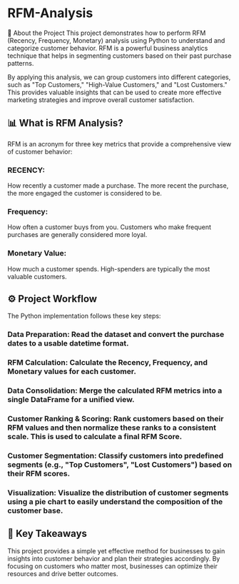 # RFM-Analysis
📝 About the Project
This project demonstrates how to perform RFM (Recency, Frequency, Monetary) analysis using Python to understand and categorize customer behavior. RFM is a powerful business analytics technique that helps in segmenting customers based on their past purchase patterns.

By applying this analysis, we can group customers into different categories, such as "Top Customers," "High-Value Customers," and "Lost Customers." This provides valuable insights that can be used to create more effective marketing strategies and improve overall customer satisfaction.

## 📊 What is RFM Analysis?
RFM is an acronym for three key metrics that provide a comprehensive view of customer behavior:

### RECENCY: 
How recently a customer made a purchase. The more recent the purchase, the more engaged the customer is considered to be.

### Frequency: 
How often a customer buys from you. Customers who make frequent purchases are generally considered more loyal.

### Monetary Value: 
How much a customer spends. High-spenders are typically the most valuable customers.

## ⚙️ Project Workflow
The Python implementation follows these key steps:

### Data Preparation: Read the dataset and convert the purchase dates to a usable datetime format.

### RFM Calculation: Calculate the Recency, Frequency, and Monetary values for each customer.

### Data Consolidation: Merge the calculated RFM metrics into a single DataFrame for a unified view.

### Customer Ranking & Scoring: Rank customers based on their RFM values and then normalize these ranks to a consistent scale. This is used to calculate a final RFM Score.

### Customer Segmentation: Classify customers into predefined segments (e.g., "Top Customers", "Lost Customers") based on their RFM scores.

### Visualization: Visualize the distribution of customer segments using a pie chart to easily understand the composition of the customer base.

## 🚀 Key Takeaways
This project provides a simple yet effective method for businesses to gain insights into customer behavior and plan their strategies accordingly. By focusing on customers who matter most, businesses can optimize their resources and drive better outcomes.
